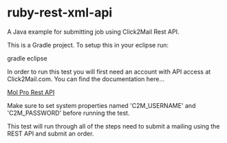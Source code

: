 ruby-rest-xml-api
==================

A Java example for submitting job using Click2Mail Rest API.

This is a Gradle project. To setup this in your eclipse run:

gradle eclipse 

In order to run this test you will first need an account with API access at Click2Mail.com. You can find the documentation here...

[Mol Pro Rest API](http://developers.click2mail.com/rest-api/molpro/docs/reference)

Make sure to set system properties named 'C2M_USERNAME' and 'C2M_PASSWORD' before running the test.

This test will run through all of the steps need to submit a mailing using the REST API and submit an order.
